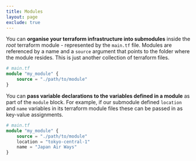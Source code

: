 ```yaml
---
title: Modules
layout: page
exclude: true
---
```


You can **organise your terraform infrastructure into submodules** inside the *root* terraform module - represented by the `main.tf` file. Modules are referenced by a name and a `source` argument that points to the folder where the module resides. This is just another collection of terraform files.
```terraform
# main.tf
module "my_module" {
    source = "./path/to/module"
}
```

You can **pass variable declarations to the variables defined in a module** as part of the `module` block. For example, if our submodule defined `location` and `name` variables in its terraform module files these can be passed in as key-value assignments.
```terraform
# main.tf
module "my_module" {
    source = "./path/to/module"
    location = "tokyo-central-1"
    name = "Japan Air Ways"
}
```